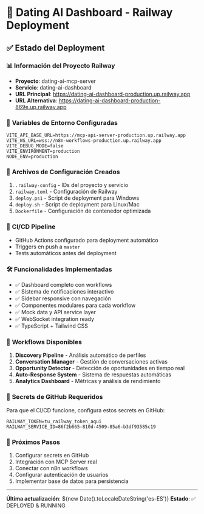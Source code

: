 # 🚀 Dating AI Dashboard - Railway Deployment

## ✅ Estado del Deployment

### 📊 **Información del Proyecto Railway**

- **Proyecto**: dating-ai-mcp-server
- **Servicio**: dating-ai-dashboard
- **URL Principal**: https://dating-ai-dashboard-production.up.railway.app
- **URL Alternativa**: https://dating-ai-dashboard-production-869e.up.railway.app

### 🔧 **Variables de Entorno Configuradas**

```env
VITE_API_BASE_URL=https://mcp-api-server-production.up.railway.app
VITE_WS_URL=wss://n8n-workflows-production.up.railway.app
VITE_DEBUG_MODE=false
VITE_ENVIRONMENT=production
NODE_ENV=production
```

### 📁 **Archivos de Configuración Creados**

1. `.railway-config` - IDs del proyecto y servicio
2. `railway.toml` - Configuración de Railway
3. `deploy.ps1` - Script de deployment para Windows
4. `deploy.sh` - Script de deployment para Linux/Mac
5. `Dockerfile` - Configuración de contenedor optimizada

### 🔄 **CI/CD Pipeline**

- GitHub Actions configurado para deployment automático
- Triggers en push a `master`
- Tests automáticos antes del deployment

### 🛠️ **Funcionalidades Implementadas**

- ✅ Dashboard completo con workflows
- ✅ Sistema de notificaciones interactivo
- ✅ Sidebar responsive con navegación
- ✅ Componentes modulares para cada workflow
- ✅ Mock data y API service layer
- ✅ WebSocket integration ready
- ✅ TypeScript + Tailwind CSS

### 📱 **Workflows Disponibles**

1. **Discovery Pipeline** - Análisis automático de perfiles
2. **Conversation Manager** - Gestión de conversaciones activas
3. **Opportunity Detector** - Detección de oportunidades en tiempo real
4. **Auto-Response System** - Sistema de respuestas automáticas
5. **Analytics Dashboard** - Métricas y análisis de rendimiento

### 🔐 **Secrets de GitHub Requeridos**

Para que el CI/CD funcione, configura estos secrets en GitHub:

```
RAILWAY_TOKEN=tu_railway_token_aqui
RAILWAY_SERVICE_ID=86f2b665-810d-4509-85a6-b3df93585c19
```

### 🚀 **Próximos Pasos**

1. Configurar secrets en GitHub
2. Integración con MCP Server real
3. Conectar con n8n workflows
4. Configurar autenticación de usuarios
5. Implementar base de datos para persistencia

---

**Última actualización**: ${new Date().toLocaleDateString('es-ES')}
**Estado**: ✅ DEPLOYED & RUNNING
